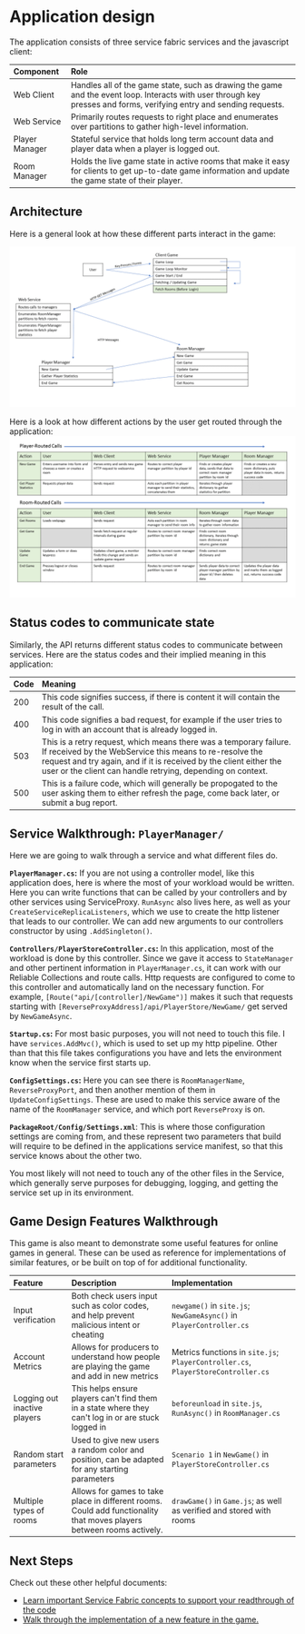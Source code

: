 # Application design

The application consists of three service fabric services and the javascript client:

| Component | Role |
| :--- | :--- |
| Web Client | Handles all of the game state, such as drawing the game and the event loop. Interacts with user through key presses and forms, verifying entry and sending requests. |
| Web Service | Primarily routes requests to right place and enumerates over partitions to gather high-level information. |
| Player Manager | Stateful service that holds long term account data and player data when a player is logged out. |
| Room Manager | Holds the live game state in active rooms that make it easy for clients to get up-to-date game information and update the game state of their player. |

## Architecture
Here is a general look at how these different parts interact in the game:

![Architecture Diagram][architecture]

Here is a look at how different actions by the user get routed through the application:
![Route Diagram][route]

## Status codes to communicate state

Similarly, the API returns different status codes to communicate between services. Here are the status codes and their implied meaning in this application:

| Code | Meaning |
| --- | :--- |
| 200 | This code signifies success, if there is content it will contain the result of the call. |
| 400 | This code signifies a bad request, for example if the user tries to log in with an account that is already logged in. |
| 503 | This is a retry request, which means there was a temporary failure. If received by the WebService this means to re-resolve the request and try again, and if it is received by the client either the user or the client can handle retrying, depending on context. |
| 500 | This is a failure code, which will generally be propogated to the user asking them to either refresh the page, come back later, or submit a bug report. |

## Service Walkthrough: `PlayerManager/`

Here we are going to walk through a service and what different files do.

**`PlayerManager.cs`:** If you are not using a controller model, like this application does, here is where the most of your workload would be written. Here you can write functions that can be called by your controllers and by other services using ServiceProxy. `RunAsync` also lives here, as well as your `CreateServiceReplicaListeners`, which we use to create the http listener that leads to our controller. We can add new arguments to our controllers constructor by using `.AddSingleton()`.

**`Controllers/PlayerStoreController.cs`:** In this application, most of the workload is done by this controller. Since we gave it access to `StateManager` and other pertinent information in `PlayerManager.cs`, it can work with our Reliable Collections and route calls. Http requests are configured to come to this controller and automatically land on the necessary function. For example, `[Route("api/[controller]/NewGame")]` makes it such that requests starting with `[ReverseProxyAddress]/api/PlayerStore/NewGame/` get served by `NewGameAsync`.

**`Startup.cs`:** For most basic purposes, you will not need to touch this file. I have `services.AddMvc()`, which is used to set up my http pipeline. Other than that this file takes configurations you have and lets the environment know when the service first starts up.

**`ConfigSettings.cs`:** Here you can see there is `RoomManagerName`, `ReverseProxyPort`, and then another mention of them in `UpdateConfigSettings`. These are used to make this service aware of the name of the `RoomManager` service, and which port `ReverseProxy` is on.

**`PackageRoot/Config/Settings.xml`**: This is where those configuration settings are coming from, and these represent two parameters that build will require to be defined in the applications service manifest, so that this service knows about the other two.

You most likely will not need to touch any of the other files in the Service, which generally serve purposes for debugging, logging, and getting the service set up in its environment.

[architecture]: ../docs/media/architecture.png
[route]: ../docs/media/routes.png

## Game Design Features Walkthrough

This game is also meant to demonstrate some useful features for online games in general. These can be used as reference for implementations of similar features, or be built on top of for additional functionality.

| Feature | Description | Implementation |
| :------ | :---------- | :------------- |
| Input verification | Both check users input such as color codes, and help prevent malicious intent or cheating | `newgame()` in `site.js`; `NewGameAsync()` in `PlayerController.cs` |
| Account Metrics | Allows for producers to understand how people are playing the game and add in new metrics | Metrics functions in `site.js`; `PlayerController.cs`, `PlayerStoreController.cs` |
| Logging out inactive players | This helps ensure players can't find them in a state where they can't log in or are stuck logged in | `beforeunload` in `site.js`, `RunAsync()` in `RoomManager.cs` |
| Random start parameters | Used to give new users a random color and position, can be adapted for any starting parameters | `Scenario 1` in `NewGame()` in `PlayerStoreController.cs` |
| Multiple types of rooms | Allows for games to take place in different rooms. Could add functionality that moves players between rooms actively. | `drawGame()` in `Game.js`; as well as verified and stored with rooms |

## Next Steps

Check out these other helpful documents:
- [Learn important Service Fabric concepts to support your readthrough of the code][3]
- [Walk through the implementation of a new feature in the game.][5]

[3]: ../master/docs/concepts.md
[5]: ../master/docs/newfeature.md
